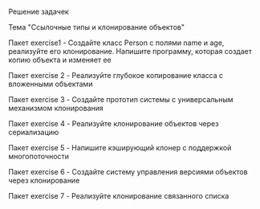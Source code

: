 Решение задачек

Тема "Ссылочные типы и клонирование объектов"

Пакет exercise1 - Создайте класс Person с полями name и age, реализуйте его клонирование.
Напишите программу, которая создает копию объекта и изменяет ее

Пакет exercise 2 - Реализуйте глубокое копирование класса с вложенными объектами

Пакет exercise 3 - Создайте прототип системы с универсальным механизмом клонирования

Пакет exercise 4 - Реализуйте клонирование объектов через сериализацию

Пакет exercise 5 - Напишите кэширующий клонер с поддержкой многопоточности

Пакет exercise 6 - Создайте систему управления версиями объектов через клонирование

Пакет exercise 7 - Реализуйте клонирование связанного списка